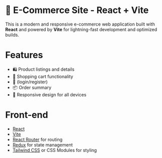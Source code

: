 # 🛒 E-Commerce Site - React + Vite

This is a modern and responsive e-commerce web application built with **React** and powered by **Vite** for lightning-fast development and optimized builds.

<h1>Features</h1>

- 🛍 Product listings and details
- 🛒 Shopping cart functionality
- 👤 (login/register)
- 📦 Order summary
- 🎨 Responsive design for all devices

<h1>Front-end</h1> 

- [React](https://reactjs.org/)
- [Vite](https://vitejs.dev/)
- [React Router](https://reactrouter.com/) for routing
- [Redux](https://redux.js.org/) for state management
- [Tailwind CSS](https://tailwindcss.com/) or CSS Modules for styling
